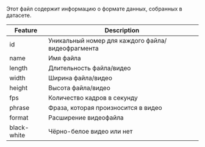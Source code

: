 Этот файл содержит информацию о формате данных, собранных в датасете.

| Feature | Description |
| ------- | ----------- |
| id | Уникальный номер для каждого файла/видеофрагмента |
| name | Имя файла |
| length | Длительность файла/видео |
| width | Ширина файла/видео |
| height | Высота файла/видео |
| fps | Количество кадров в секунду |
| phrase | Фраза, которая произносится в видео |
| format | Расширение видеофайла |
| black-white | Чёрно-белое видео или нет |
